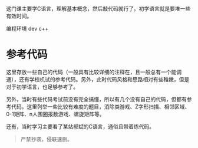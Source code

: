 这门课主要学C语言，理解基本概念，然后敲代码就行了。初学语言就是要堆一些有效时间。

编程环境 dev c++



# 参考代码

这里存放一些自己的代码（一般具有比较详细的注释在，且一般总有一个能调通），还有学校机试的参考代码。另外，此时代码风格和思路相对有些稚嫩，但是对于初学语言，也足够参考了。

另外，当时有些代码考试前没有完全搞懂，所以有几个没有自己的代码，但都有参考代码。这里列举一些比较有难度的题目，消除类游戏、Z字形扫描、相邻区域、0-1矩阵、n人围圈报数游戏、螺旋矩阵等。

还有，当时学习主要看了某站郝斌的C语言，通俗且带着练代码。

> 严禁抄袭，侵联速删。



